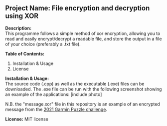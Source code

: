 ## **Project Name:** File encryption and decryption using XOR

**Description:** <br>This programme follows a simple method of xor encryption, allowing you to read and easily encrypt/decrypt a readable file, and store the output in a file of your choice (preferably a .txt file).

**Table of Contents:**
<ol>
  <li>Installation & Usage</li>
  <li>License</li>
</ol>

**Installation & Usage:**<br>The source code (.cpp) as well as the executable (.exe) files can be downloaded. The .exe file can be run with the following screenshot showing an example of the applications:
  [include photo]
  
 N.B. the "message.xor" file in this repository is an example of an encrypted message from the [2021 Garmin Puzzle challenge](https://www.garminpuzzle.co.za/).

**License:** MIT license

